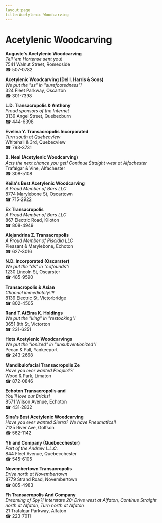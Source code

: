 ```yaml
---
layout:page
title:Acetylenic Woodcarving
---
```

# Acetylenic Woodcarving

**Auguste's Acetylenic Woodcarving**  
_Tell 'em Hortense sent you!_  
7541 Walnut Street, Romeoside  
☎ 507-0782



**Acetylenic Woodcarving (Del I. Harris & Sons)**  
_We put the "ss" in "surefootedness"!_  
324 Fleet Parkway, Oscarton  
☎ 301-7398



**L.D. Transacropolis & Anthony**  
_Proud sponsors of the Internet_  
3139 Angel Street, Quebecburn  
☎ 444-6398



**Evelina Y. Transacropolis Incorporated**  
_Turn south at Quebecview_  
Whitehall & 3rd, Quebecview  
☎ 793-3731



**B. Neal (Acetylenic Woodcarving)**  
_Acts the next chance you get! 
Continue Straight west at Alfachester_  
Trafalgar & Vine, Alfachester  
☎ 308-5108



**Keila's Best Acetylenic Woodcarving**  
_A Proud Member of Bars LLC_  
8774 Marylebone St, Oscartown  
☎ 715-2922



**Ex Transacropolis**  
_A Proud Member of Bars LLC_  
867 Electric Road, Kiloton  
☎ 808-4949



**Alejandrina Z. Transacropolis**  
_A Proud Member of Piscidia LLC_  
Pleasant & Marylebone, Echoton  
☎ 627-3016



**N.D. Incorporated (Oscarster)**  
_We put the "ds" in "cofounds"!_  
1230 Lincoln St, Oscarster  
☎ 485-9590



**Transacropolis & Asian**  
_Channel immediately!!!!_  
8139 Electric St, Victorbridge  
☎ 802-4505



**Rand T.AtElma K. Holdings**  
_We put the "king" in "restocking"!_  
3651 8th St, Victorton  
☎ 231-6251



**Hots Acetylenic Woodcarvings**  
_We put the "ionized" in "unsubventionized"!_  
Pecan & Pall, Yankeeport  
☎ 243-2668



**Mandibulofacial Transacropolis Ze**  
_Have you ever wanted People??!_  
Wood & Park, Limaton  
☎ 872-0846



**Echoton Transacropolis and**  
_You'll love our Bricks!_  
8571 Wilson Avenue, Echoton  
☎ 431-2832



**Sina's Best Acetylenic Woodcarving**  
_Have you ever wanted Sierra? We have Pneumatics!!_  
7125 River Ave, Golfson  
☎ 562-1142



**Yh and Company (Quebecchester)**  
_Part of the Andrew L.L.C._  
844 Fleet Avenue, Quebecchester  
☎ 545-6105



**Novembertown Transacropolis**  
_Drive north at Novembertown_  
8779 Strand Road, Novembertown  
☎ 805-4983



**Fh Transacropolis And Company**  
_Dreaming of Spy?! 
Interstate 20: Drive west at Alfaton, Continue Straight north at Alfaton, Turn north at Alfaton_  
21 Trafalgar Parkway, Alfaton  
☎ 223-7011



